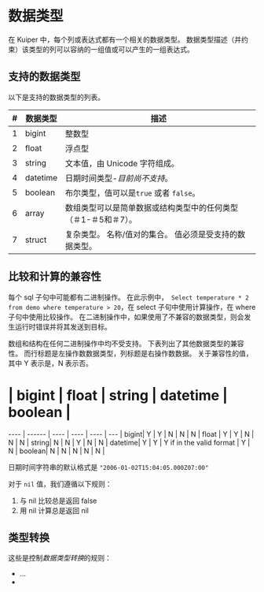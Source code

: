 # 数据类型

在 Kuiper 中，每个列或表达式都有一个相关的数据类型。 数据类型描述（并约束）该类型的列可以容纳的一组值或可以产生的一组表达式。



## 支持的数据类型

以下是支持的数据类型的列表。

| #    | 数据类型 | 描述                                                         |
| ---- | -------- | ------------------------------------------------------------ |
| 1    | bigint   | 整数型                                                       |
| 2    | float    | 浮点型                                                       |
| 3    | string   | 文本值，由 Unicode 字符组成。                                |
| 4    | datetime | 日期时间类型-*目前尚不支持*。                                |
| 5    | boolean  | 布尔类型，值可以是`true` 或者 `false`。                      |
| 6    | array    | 数组类型可以是简单数据或结构类型中的任何类型（＃1-＃5和＃7）。 |
| 7    | struct   | 复杂类型。 名称/值对的集合。 值必须是受支持的数据类型。      |

## 比较和计算的兼容性

每个 sql 子句中可能都有二进制操作。 在此示例中，` Select temperature * 2 from demo where temperature > 20`，在 select 子句中使用计算操作，在 where 子句中使用比较操作。 在二进制操作中，如果使用了不兼容的数据类型，则会发生运行时错误并将其发送到目标。

数组和结构在任何二进制操作中均不受支持。 下表列出了其他数据类型的兼容性。 而行标题是左操作数数据类型，列标题是右操作数数据。 关于兼容性的值，其中 Y 表示是，N 表示否。

 #    | bigint | float | string | datetime | boolean |

 ---- | ------ | ----  | ----   | ----     | ---     |
 bigint|  Y    |  Y    |   N    |   N      |   N     |
 float |  Y    |  Y    |   N    |   N      |   N     |
 string|  N    |  N    |   Y    |   N      |   N     |
 datetime| Y   |  Y    | Y if in the valid format | Y | N |
 boolean| N    |  N    |   N    |   N      |   N     |

日期时间字符串的默认格式是 `"2006-01-02T15:04:05.000Z07:00"`

对于 `nil` 值，我们遵循以下规则：

  1. 与 nil 比较总是返回 false
  2. 用 nil 计算总是返回 nil

## 类型转换

这些是控制*数据类型转换*的规则：

- ...
- 

